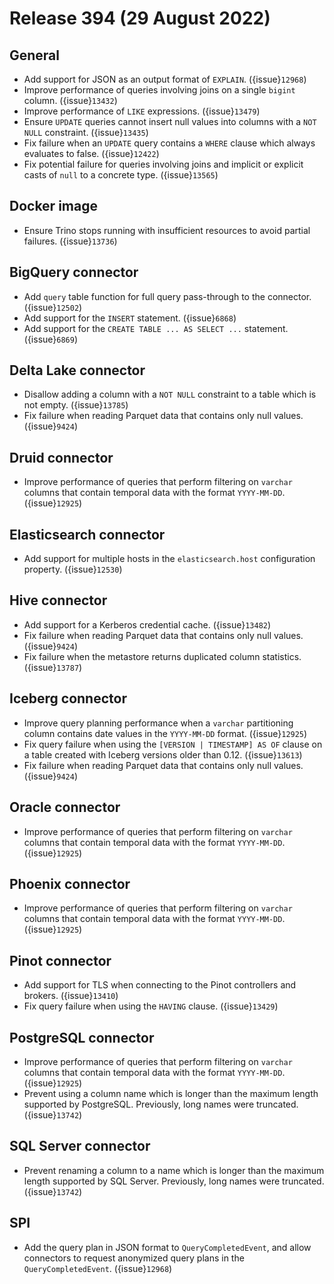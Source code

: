 # Release 394 (29 August 2022)

## General

* Add support for JSON as an output format of `EXPLAIN`. ({issue}`12968`)
* Improve performance of queries involving joins on a single `bigint` column. ({issue}`13432`)
* Improve performance of `LIKE` expressions. ({issue}`13479`)
* Ensure `UPDATE` queries cannot insert null values into columns with a
  `NOT NULL` constraint. ({issue}`13435`)
* Fix failure when an `UPDATE` query contains a `WHERE` clause which always
  evaluates to false. ({issue}`12422`)
* Fix potential failure for queries involving joins and implicit or explicit
  casts of `null` to a concrete type. ({issue}`13565`)

## Docker image

* Ensure Trino stops running with insufficient resources to avoid partial
  failures. ({issue}`13736`)

## BigQuery connector

* Add `query` table function for full query pass-through to the connector. ({issue}`12502`)
* Add support for the `INSERT` statement. ({issue}`6868`)
* Add support for the `CREATE TABLE ... AS SELECT ...` statement. ({issue}`6869`)

## Delta Lake connector

* Disallow adding a column with a `NOT NULL` constraint to a table which is not
  empty. ({issue}`13785`)
* Fix failure when reading Parquet data that contains only null values. ({issue}`9424`)

## Druid connector

* Improve performance of queries that perform filtering on `varchar` columns that
  contain temporal data with the format `YYYY-MM-DD`. ({issue}`12925`)

## Elasticsearch connector

* Add support for multiple hosts in the `elasticsearch.host` configuration
  property. ({issue}`12530`)

## Hive connector

* Add support for a Kerberos credential cache. ({issue}`13482`)
* Fix failure when reading Parquet data that contains only null values. ({issue}`9424`)
* Fix failure when the metastore returns duplicated column statistics. ({issue}`13787`)

## Iceberg connector

* Improve query planning performance when a `varchar` partitioning column
  contains date values in the `YYYY-MM-DD` format. ({issue}`12925`)
* Fix query failure when using the `[VERSION | TIMESTAMP] AS OF` clause on a
  table created with Iceberg versions older than 0.12. ({issue}`13613`)
* Fix failure when reading Parquet data that contains only null values. ({issue}`9424`)

## Oracle connector

* Improve performance of queries that perform filtering on `varchar` columns that
  contain temporal data with the format `YYYY-MM-DD`. ({issue}`12925`)

## Phoenix connector

* Improve performance of queries that perform filtering on `varchar` columns that
  contain temporal data with the format `YYYY-MM-DD`. ({issue}`12925`)

## Pinot connector

* Add support for TLS when connecting to the Pinot controllers and brokers. ({issue}`13410`)
* Fix query failure when using the `HAVING` clause. ({issue}`13429`)

## PostgreSQL connector

* Improve performance of queries that perform filtering on `varchar` columns
  that contain temporal data with the format `YYYY-MM-DD`. ({issue}`12925`)
* Prevent using a column name which is longer than the maximum length supported
  by PostgreSQL. Previously, long names were truncated. ({issue}`13742`)

## SQL Server connector

* Prevent renaming a column to a name which is longer than the maximum length
  supported by SQL Server. Previously, long names were truncated. ({issue}`13742`)

## SPI

* Add the query plan in JSON format to `QueryCompletedEvent`, and allow
  connectors to request anonymized query plans in the `QueryCompletedEvent`. ({issue}`12968`)
